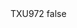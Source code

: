 <?xml version="1.0" encoding="UTF-8"?>
<CustomMetadata xmlns="http://soap.sforce.com/2006/04/metadata">
    <label>TXU972</label>
    <protected>false</protected>
</CustomMetadata>
